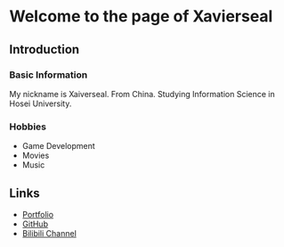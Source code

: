 # Welcome to the page of Xavierseal
## Introduction
### Basic Information
My nickname is Xaiverseal. From China. Studying Information Science in Hosei University.
### Hobbies
- Game Development
- Movies
- Music
## Links
- [Portfolio](Portfolio)
- [GitHub](https://github.com/xvrsl)
- [Bilibili Channel](https://space.bilibili.com/248322)
